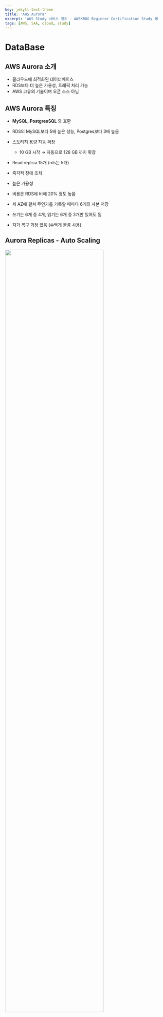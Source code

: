 ```yaml
---
key: jekyll-text-theme
title: 'AWS Aurora'
excerpt: 'AWS Study 서비스 정리 - AWSKRUG Beginner Certification Study 😎'
tags: [AWS, SAA, cloud, study] 
---
```




# DataBase

## AWS Aurora 소개

* 클라우드에 최적화된 데이터베이스 
* RDS보다 더 높은 가용성, 트래픽 처리 가능 
* AWS 고유의 기술이며 오픈 소스 아님



## AWS Aurora 특징

- **MySQL, PostgresSQL** 와 호환
- RDS의 MySQL보다 5배 높은 성능, Postgres보다 3배 높음 

- 스토리지 용량 자동 확장 
  - 10 GB 시작 → 자동으로 128 GB 까지 확장

- Read replica 15개 (rds는 5개)
- 즉각적 장애 조치
- 높은 가용성
- 비용은 RDS에 비해 20% 정도 높음
- 세 AZ에 걸쳐 무언가를 기록할 때마다 6개의 사본 저장
- 쓰기는 6개 중 4개, 읽기는 6개 중 3개만 있어도 됨
- 자가 복구 과정 있음 (수백개 볼륨 사용)



## Aurora Replicas - Auto Scaling

<img src ="https://user-images.githubusercontent.com/113915835/228489706-a698cae2-49b6-4eda-b586-f261fc20ca7a.png" width = "80%">

* Read replica에 Auto scaling 설정 가능

### Aurora – Custom Endpoints

<img src = "https://user-images.githubusercontent.com/113915835/228490029-9cf4357a-7616-468a-aa0b-2da5c9fd890f.png" width = "80%">

- 쿼리가 subset으로만 향하도록 할 수 있음
- Custom Endpoint 사용 시 Reader Endpoint 사용 안함. 

### Aurora Serverless

<img src = "https://user-images.githubusercontent.com/113915835/228490300-5cb86536-0a8f-4eaa-a5c5-f540bf210111.png" width = "60%">

- 실제 사용량에 기반한 자동 데이터베이스 인스턴스화와 자동 스케일을 가능
  - 비정기적, 간헐적, 또는 예측 불허한 워크로드에 유용
- 용량 계획을 세울 필요가 전혀 없으며 각 Aurora 인스턴스에 대해 매 초당 비용을 지불
- 하위 proxy fleet과 소통, 서버리스 방식으로 인스턴스 생성

<br/>

> **REFERENCE**
>
> [https://www.udemy.com/](https://www.udemy.com/) (AWS Certified Solutions Architect Associate, Stephane Maarek)
>
> [https://docs.aws.amazon.com/?nc2=h_ql_doc_do](https://docs.aws.amazon.com/?nc2=h_ql_doc_do)